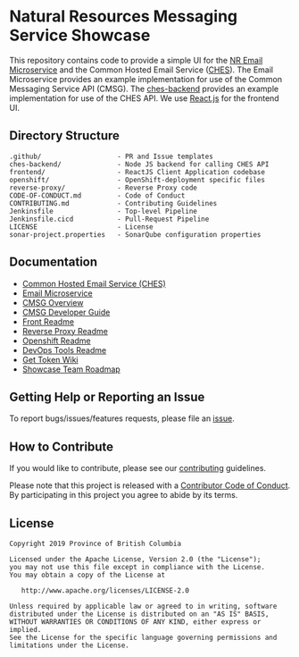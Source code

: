 # Natural Resources Messaging Service Showcase

This repository contains code to provide a simple UI for the [NR Email Microservice](https://github.com/bcgov/nr-email-microservice) and the Common Hosted Email Service ([CHES](https://github.com/bcgov/common-hosted-email-service.git)).  The Email Microservice provides an example implementation for use of the Common Messaging Service API (CMSG).  The [ches-backend](ches-backend/README.md) provides an example implementation for use of the CHES API.  We use [React.js](https://reactjs.org) for the frontend UI.

## Directory Structure

    .github/                   - PR and Issue templates
    ches-backend/              - Node JS backend for calling CHES API
    frontend/                  - ReactJS Client Application codebase
    openshift/                 - OpenShift-deployment specific files
    reverse-proxy/             - Reverse Proxy code
    CODE-OF-CONDUCT.md         - Code of Conduct
    CONTRIBUTING.md            - Contributing Guidelines
    Jenkinsfile                - Top-level Pipeline
    Jenkinsfile.cicd           - Pull-Request Pipeline
    LICENSE                    - License
    sonar-project.properties   - SonarQube configuration properties

## Documentation

* [Common Hosted Email Service (CHES)](https://github.com/bcgov/common-hosted-email-service/blob/master/README.md)
* [Email Microservice](https://github.com/bcgov/nr-email-microservice/blob/master/README.md)
* [CMSG Overview](https://github.com/bcgov/nr-email-microservice/blob/master/docs/overview.md)
* [CMSG Developer Guide](https://github.com/bcgov/nr-email-microservice/blob/master/docs/developer-guide.md)
* [Front Readme](frontend/README.md)
* [Reverse Proxy Readme](reverse-proxy/README.md)
* [Openshift Readme](openshift/README.md)
* [DevOps Tools Readme](https://github.com/bcgov/nr-showcase-devops-tools/blob/master/tools/README.md)
* [Get Token Wiki](https://github.com/bcgov/nr-get-token/wiki)
* [Showcase Team Roadmap](https://github.com/bcgov/nr-get-token/wiki/Product-Roadmap)


## Getting Help or Reporting an Issue

To report bugs/issues/features requests, please file an [issue](https://github.com/bcgov/nr-messaging-service-showcase/issues).

## How to Contribute

If you would like to contribute, please see our [contributing](CONTRIBUTING.md) guidelines.

Please note that this project is released with a [Contributor Code of Conduct](CODE-OF-CONDUCT.md). By participating in this project you agree to abide by its terms.

## License

    Copyright 2019 Province of British Columbia

    Licensed under the Apache License, Version 2.0 (the "License");
    you may not use this file except in compliance with the License.
    You may obtain a copy of the License at

       http://www.apache.org/licenses/LICENSE-2.0

    Unless required by applicable law or agreed to in writing, software
    distributed under the License is distributed on an "AS IS" BASIS,
    WITHOUT WARRANTIES OR CONDITIONS OF ANY KIND, either express or implied.
    See the License for the specific language governing permissions and
    limitations under the License.
